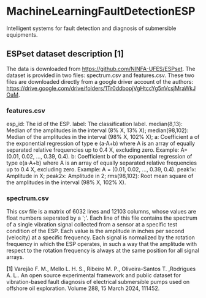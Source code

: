# MachineLearningFaultDetectionESP
Intelligent systems for fault detection and diagnosis of submersible equipments.

## ESPset dataset description [1]
The data is downloaded from https://github.com/NINFA-UFES/ESPset. The dataset is provided in two files: spectrum.csv and features.csv. These two files are downloaded directly from a google driver account of the authors: https://drive.google.com/drive/folders/1Tr0ddbopjVgHtccYg5nVcsjMraWkJOaM.

### features.csv
esp_id: The id of the ESP.
label: The classification label.
median(8,13): Median of the amplitudes in the interval (8% X, 13% X);
median(98,102): Median of the amplitudes in the interval (98% X, 102% X);
a: Coefficient a of the exponential regression of type e (a⋅A+b) where A is an array of equally separated relative frequencies up to 0.4
X, excluding zero. Example: A=(0.01, 0.02, ..., 0.39, 0.4).
b: Coefficient b of the exponential regression of type e(a⋅A+b) where A is an array of equally separated relative frequencies up to 0.4 X, excluding zero. Example: A =
(0.01, 0.02, ..., 0.39, 0.4).
peak1x: Amplitude in X;
peak2x: Amplitude in 2;
rms(98,102): Root mean square of the amplitudes in the interval (98% X, 102% X).

### spectrum.csv
This csv file is a matrix of 6032 lines and 12103 columns, whose values are float numbers seperated by a ';'. Each line of this file contains the spectrum of a single vibration signal collected from a sensor at a specific test condition of the ESP. Each value is the amplitude in inches per second (velocity) at a specific frequency. Each signal is normalized by the rotation frequency in which the ESP operates, in such a way that the amplitude with respect to the rotation frequency is always at the same position for all signal arrays.

**[1]** Varejão F. M., Mello L. H. S., Ribeiro M. P., Oliveira-Santos T. ,Rodrigues A. L.. An open source experimental framework and public dataset for vibration-based fault diagnosis of electrical submersible pumps used on offshore oil exploration. Volume 288, 15 March 2024, 111452.
